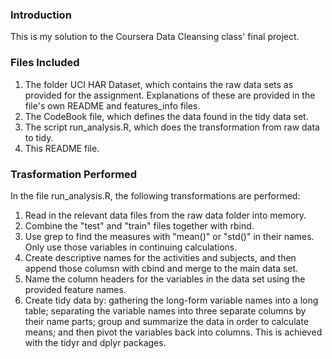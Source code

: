 ### Introduction

This is my solution to the Coursera Data Cleansing class' final project.

### Files Included

1.  The folder UCI HAR Dataset, which contains the raw data sets as provided for the assignment.  Explanations of these are provided in the file's own README and features_info files.
2.  The CodeBook file, which defines the data found in the tidy data set.
3.  The script run_analysis.R, which does the transformation from raw data to tidy.
4.  This README file.

### Trasformation Performed

In the file run_analysis.R, the following transformations are performed:
1.  Read in the relevant data files from the raw data folder into memory.
2.  Combine the "test" and "train" files together with rbind.
3.  Use grep to find the measures with "mean()" or "std()" in their names.  Only use those variables in continuing calculations.
4.  Create descriptive names for the activities and subjects, and then append those columsn with cbind and merge to the main data set.
5.  Name the column headers for the variables in the data set using the provided feature names.
6.  Create tidy data by: gathering the long-form variable names into a long table; separating the variable names into three separate columns by their name parts; group and summarize the data in order to calculate means; and then pivot the variables back into columns.  This is achieved with the tidyr and dplyr packages.
